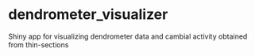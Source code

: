 # dendrometer_visualizer
Shiny app for visualizing dendrometer data and cambial activity obtained from thin-sections
